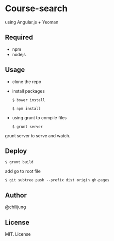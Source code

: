 # Course-search

using Angular.js + Yeoman

## Required

- npm 
- nodejs

## Usage 

- clone the repo 

- install packages

      $ bower install
      
      $ npm install

- using grunt to compile files

      $ grunt server 

grunt server to serve and watch. 

## Deploy

    $ grunt build

add go to root file

    $ git subtree push --prefix dist origin gh-pages


## Author

[@chilijung](http://www.github.com/chilijung)

## License

MIT. License
